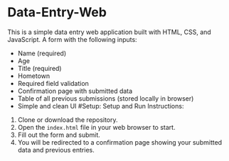 # Data-Entry-Web
This is a simple data entry web application built with HTML, CSS, and JavaScript.
 A form with the following inputs:
  - Name (required)
  - Age
  - Title (required)
  - Hometown
- Required field validation
- Confirmation page with submitted data
- Table of all previous submissions (stored locally in browser)
- Simple and clean UI
#Setup:
Setup and Run Instructions:

1. Clone or download the repository.
2. Open the `index.html` file in your web browser to start.
3. Fill out the form and submit.
4. You will be redirected to a confirmation page showing your submitted data and previous entries.

